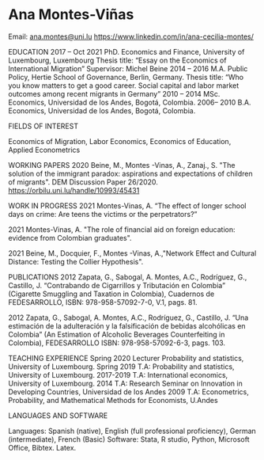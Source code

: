 # Ana Montes-Viñas
Email: ana.montes@uni.lu
https://www.linkedin.com/in/ana-cecilia-montes/

EDUCATION
2017 – Oct 2021	PhD. Economics and Finance, University of Luxembourg, Luxembourg
Thesis title: “Essay on the Economics of International Migration”
Supervisor: Michel Beine
2014 – 2016	M.A. Public Policy, Hertie School of Governance, Berlin, Germany.
Thesis title: “Who you know matters to get a good career. Social capital and labor market outcomes among recent migrants in Germany”
2010 – 2014	MSc. Economics, Universidad de los Andes, Bogotá, Colombia.
2006– 2010	B.A. Economics, Universidad de los Andes, Bogotá, Colombia.

FIELDS OF INTEREST

Economics of Migration, Labor Economics, Economics of Education, Applied Econometrics

WORKING PAPERS
2020 	Beine, M., Montes -Vinas, A., Zanaj., S.  "The solution of the immigrant paradox: aspirations and expectations of children of migrants". DEM Discussion Paper 26/2020. https://orbilu.uni.lu/handle/10993/45431 

WORK IN PROGRESS
2021	Montes-Vinas, A.   “The effect of longer school days on crime: Are teens the victims or the perpetrators?”

2021 	Montes-Vinas, A.  "The role of financial aid on foreign education: evidence from Colombian graduates".

2021 	Beine, M., Docquier, F., Montes -Vinas, A.,"Network Effect and Cultural Distance: Testing the Collier Hypothesis".


PUBLICATIONS
2012 	Zapata, G., Sabogal, A. Montes, A.C., Rodríguez, G., Castillo, J. “Contrabando de Cigarrillos y Tributación en Colombia” (Cigarette Smuggling and Taxation in Colombia), Cuadernos de FEDESARROLLO,  ISBN: 978-958-57092-7-0, V.1, pags. 81. 

2012 	Zapata, G., Sabogal, A. Montes, A.C., Rodríguez, G., Castillo, J. “Una estimación de la adulteración y la falsificación de bebidas alcohólicas en Colombia” (An Estimation of Alcoholic Beverages Counterfeiting in Colombia), FEDESARROLLO ISBN: 978-958-57092-6-3, pags. 103.

TEACHING EXPERIENCE
Spring 2020                Lecturer Probability and statistics, University of Luxembourg.
Spring 2019                T.A: Probability and statistics, University of Luxembourg.
2017-2019                  T.A: International economics, University of Luxembourg.
2014  			T.A: Research Seminar on Innovation in Developing Countries, Universidad de los Andes
2009   			T.A: Econometrics, Probability, and Mathematical Methods for Economists, U.Andes

LANGUAGES AND SOFTWARE

Languages: Spanish (native), English (full professional proficiency), German (intermediate), French (Basic) 
Software: Stata, R studio, Python, Microsoft Office, Bibtex. Latex.

